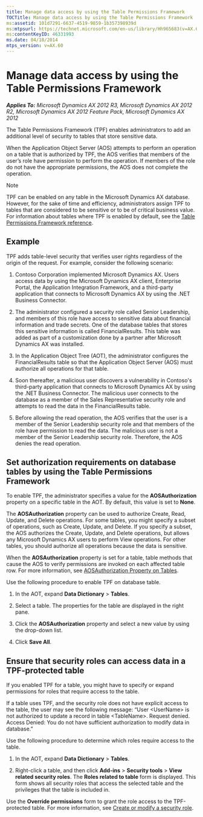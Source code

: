 ```yaml
---
title: Manage data access by using the Table Permissions Framework
TOCTitle: Manage data access by using the Table Permissions Framework
ms:assetid: 101d7291-6637-4519-9859-1b357398939d
ms:mtpsurl: https://technet.microsoft.com/en-us/library/Hh965683(v=AX.60)
ms:contentKeyID: 46331993
ms.date: 04/18/2014
mtps_version: v=AX.60
---
```


# Manage data access by using the Table Permissions Framework 


_**Applies To:** Microsoft Dynamics AX 2012 R3, Microsoft Dynamics AX 2012 R2, Microsoft Dynamics AX 2012 Feature Pack, Microsoft Dynamics AX 2012_

The Table Permissions Framework (TPF) enables administrators to add an additional level of security to tables that store sensitive data.

When the Application Object Server (AOS) attempts to perform an operation on a table that is authorized by TPF, the AOS verifies that members of the user’s role have permission to perform the operation. If members of the role do not have the appropriate permissions, the AOS does not complete the operation.


> [!NOTE]
> <P>TPF can be enabled on any table in the Microsoft Dynamics AX database. However, for the sake of time and efficiency, administrators assign TPF to tables that are considered to be sensitive or to be of critical business value. For information about tables where TPF is enabled by default, see the <A href="table-permissions-framework-reference.md">Table Permissions Framework reference</A>.</P>



## Example

TPF adds table-level security that verifies user rights regardless of the origin of the request. For example, consider the following scenario:

1.  Contoso Corporation implemented Microsoft Dynamics AX. Users access data by using the Microsoft Dynamics AX client, Enterprise Portal, the Application Integration Framework, and a third-party application that connects to Microsoft Dynamics AX by using the .NET Business Connector.

2.  The administrator configured a security role called Senior Leadership, and members of this role have access to sensitive data about financial information and trade secrets. One of the database tables that stores this sensitive information is called FinancialResults. This table was added as part of a customization done by a partner after Microsoft Dynamics AX was installed.

3.  In the Application Object Tree (AOT), the administrator configures the FinancialResults table so that the Application Object Server (AOS) must authorize all operations for that table.

4.  Soon thereafter, a malicious user discovers a vulnerability in Contoso's third-party application that connects to Microsoft Dynamics AX by using the .NET Business Connector. The malicious user connects to the database as a member of the Sales Representative security role and attempts to read the data in the FinancialResults table.

5.  Before allowing the read operation, the AOS verifies that the user is a member of the Senior Leadership security role and that members of the role have permission to read the data. The malicious user is not a member of the Senior Leadership security role. Therefore, the AOS denies the read operation.

## Set authorization requirements on database tables by using the Table Permissions Framework

To enable TPF, the administrator specifies a value for the **AOSAuthorization** property on a specific table in the AOT. By default, this value is set to **None**.

The **AOSAuthorization** property can be used to authorize Create, Read, Update, and Delete operations. For some tables, you might specify a subset of operations, such as Create, Update, and Delete. If you specify a subset, the AOS authorizes the Create, Update, and Delete operations, but allows any Microsoft Dynamics AX users to perform View operations. For other tables, you should authorize all operations because the data is sensitive.

When the **AOSAuthorization** property is set for a table, table methods that cause the AOS to verify permissions are invoked on each affected table row. For more information, see [AOSAuthorization Property on Tables](https://technet.microsoft.com/en-us/library/bb278259\(v=ax.60\)).

Use the following procedure to enable TPF on database table.

1.  In the AOT, expand **Data Dictionary** \> **Tables**.

2.  Select a table. The properties for the table are displayed in the right pane.

3.  Click the **AOSAuthorization** property and select a new value by using the drop-down list.

4.  Click **Save All**.

## Ensure that security roles can access data in a TPF-protected table

If you enabled TPF for a table, you might have to specify or expand permissions for roles that require access to the table.

If a table uses TPF, and the security role does not have explicit access to the table, the user may see the following message: “User \<UserName\> is not authorized to update a record in table \<TableName\>. Request denied. Access Denied: You do not have sufficient authorization to modify data in database.”

Use the following procedure to determine which roles require access to the table.

1.  In the AOT, expand **Data Dictionary** \> **Tables**.

2.  Right-click a table, and then click **Add-ins** \> **Security tools** \> **View related security roles**. The **Roles related to table** form is displayed. This form shows all security roles that access the selected table and the privileges that the table is included in.

Use the **Override permissions** form to grant the role access to the TPF-protected table. For more information, see [Create or modify a security role](create-or-modify-a-security-role.md).

  


